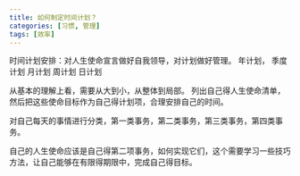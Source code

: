 ```yaml
---
title: 如何制定时间计划？
categories: [习惯, 管理]
tags: [效率]
---
```


时间计划安排：对人生使命宣言做好自我领导，对计划做好管理。
年计划，
季度计划
月计划
周计划
日计划

从基本的理解上看，需要从大到小，从整体到局部。
列出自己得人生使命清单，然后把这些使命目标作为自己得计划项，合理安排自己的时间。

对自己每天的事情进行分类，第一类事务，第二类事务，第三类事务，第四类事务。

自己的人生使命应该是自己得第二项事务，如何实现它们，这个需要学习一些技巧方法，让自己能够在有限得期限中，完成自己得目标。

